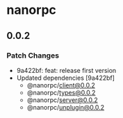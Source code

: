 # nanorpc

## 0.0.2

### Patch Changes

- 9a422bf: feat: release first version
- Updated dependencies [9a422bf]
  - @nanorpc/client@0.0.2
  - @nanorpc/types@0.0.2
  - @nanorpc/server@0.0.2
  - @nanorpc/unplugin@0.0.2
